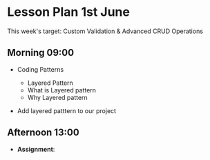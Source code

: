 # Lesson Plan 1st June

This week's target: Custom Validation & Advanced CRUD Operations

## Morning 09:00

+ Coding Patterns
    - Layered Pattern
    - What is Layered pattern
    - Why Layered pattern 

+ Add layered patttern to our project

## Afternoon 13:00

+ **Assignment**:
  

